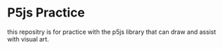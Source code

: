 # P5js Practice

this repositry is for practice with the p5js library that can draw and assist with visual art.
